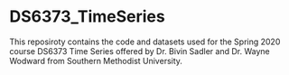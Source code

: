 # DS6373_TimeSeries

This reposiroty contains the code and datasets used for the Spring 2020 course DS6373 Time Series offered by Dr. Bivin Sadler and Dr. Wayne Wodward from Southern Methodist University.
